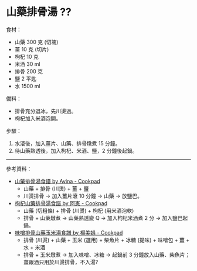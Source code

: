 # 山藥排骨湯 ??

食材：

  - 山藥 300 克 (切塊)
  - 薑 10 克 (切片)
  - 枸杞 10 克
  - 米酒 30 ml
  - 排骨 200 克
  - 鹽 2 平匙
  - 水 1500 ml

備料：

 - 排骨充分退冰，先川燙過。
 - 枸杞加入米酒泡開。

步驟：

 1. 水滾後，加入薑片、山藥、排骨燉煮 15 分鐘。
 2. 待山藥熟透後，加入枸杞、米酒、鹽，2 分鐘後起鍋。

---

參考資料：

  - [山藥排骨湯食譜 by Avina \- Cookpad](https://cookpad.com/tw/食譜/6447390)
      - 山藥 + 排骨 (川燙) + 薑 + 鹽
      - 川燙排骨 -> 加入薑片滾 10 分鐘 -> 山藥 -> 放鹽巴。
  - [枸杞山藥排骨湯食譜 by 阿憲 \- Cookpad](https://cookpad.com/tw/食譜/5511550)
      - 山藥 (切粗條) + 排骨 (川燙) + 枸杞 (用米酒泡軟)
      - 排骨 + 山藥燉煮 -> 山藥熟透變 Q -> 加入枸杞米酒煮 2 分 -> 加入鹽巴起鍋。
  - [味噌排骨山藥玉米湯食譜 by 楊美娟 \- Cookpad](https://cookpad.com/tw/食譜/3250800)
      - 排骨 (川燙) + 山藥 + 玉米 (選用) + 柴魚片 + 冰糖 (提味) + 味噌包 + 薑 + 水 + 米酒
      - 排骨 + 玉米燉煮 -> 加入味噌、冰糖 -> 起鍋前 3 分鐘放入山藥、柴魚片；薑跟酒只用於川燙排骨，不入湯?

